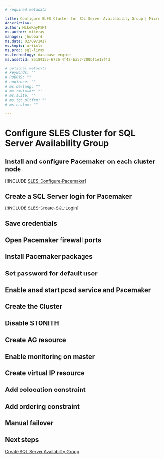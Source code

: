 ```yaml
---
# required metadata

title: Configure SLES Cluster for SQL Server Availability Group | Microsoft Docs
description: 
author: MikeRayMSFT 
ms.author: mikeray 
manager: jhubbard
ms.date: 02/09/2017
ms.topic: article
ms.prod: sql-linux
ms.technology: database-engine
ms.assetid: 85180155-6726-4f42-ba57-200bf1e15f4d

# optional metadata
# keywords: ""
# ROBOTS: ""
# audience: ""
# ms.devlang: ""
# ms.reviewer: ""
# ms.suite: ""
# ms.tgt_pltfrm: ""
# ms.custom: ""

---
```


# Configure SLES Cluster for SQL Server Availability Group

## Install and configure Pacemaker on each cluster node
 
[!INCLUDE [SLES-Configure-Pacemaker](../includes/ss-linux-cluster-pacemaker-configure.md)]

## Create a SQL Server login for Pacemaker

[!INCLUDE [SLES-Create-SQL-Login](../includes/ss-linux-cluster-pacemaker-create-login.md)]

## Save credentials

## Open Pacemaker firewall ports

## Install Pacemaker packages

## Set password for default user

## Enable ansd start pcsd service and Pacemaker

## Create the Cluster

## Disable STONITH

## Create AG resource

## Enable monitoring on master

## Create virtual IP resource

## Add colocation constraint

## Add ordering constraint

## Manual failover

## Next steps

[Create SQL Server Availability Group](sql-server-linux-availability-group-configure.md)

